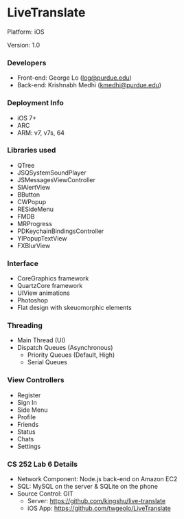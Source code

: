 LiveTranslate
=============
Platform: iOS

Version: 1.0

### Developers
- Front-end: George Lo (log@purdue.edu)
- Back-end: Krishnabh Medhi (kmedhi@purdue.edu)

### Deployment Info
- iOS 7+
- ARC
- ARM: v7, v7s, 64

### Libraries used
- QTree
- JSQSystemSoundPlayer
- JSMessagesViewController
- SIAlertView
- BButton
- CWPopup
- RESideMenu
- FMDB
- MRProgress
- PDKeychainBindingsController
- YIPopupTextView
- FXBlurView

### Interface
- CoreGraphics framework
- QuartzCore framework
- UIView animations
- Photoshop
- Flat design with skeuomorphic elements

### Threading
- Main Thread (UI)
- Dispatch Queues (Asynchronous)
	- Priority Queues (Default, High)
	- Serial Queues

### View Controllers
- Register
- Sign In
- Side Menu
- Profile
- Friends
- Status
- Chats
- Settings

### CS 252 Lab 6 Details
- Network Component: Node.js back-end on Amazon EC2
- SQL: MySQL on the server & SQLite on the phone
- Source Control: GIT
	- Server: https://github.com/kingshu/live-translate
	- iOS App: https://github.com/twgeolo/LiveTranslate
